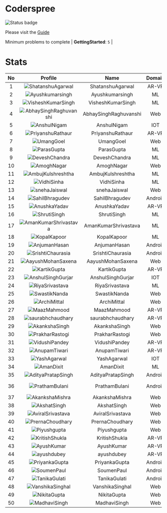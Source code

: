
Coderspree
==========


![Status badge](https://github.com/InnogeeksOrganization/coderspree/actions/workflows/checkSubmission.yml/badge.svg)  


Please visit the [Guide](./Guide/README.md)  


Minimum problems to complete | **GettingStarted**: `5` |   

# Stats
  

|No|Profile|Name|Domain|Year|Solved|
| :---: | :---: | :---: | :---: | :---: | :---: |
|1|![ShatanshuAgarwal](https://avatars.githubusercontent.com/u/63258511?v=4&s=100)|ShatanshuAgarwal|AR-VR|3|19|
|2|![Ayushkumarsingh](https://avatars.githubusercontent.com/u/78909117?v=4&s=100)|Ayushkumarsingh|ML|2|16|
|3|![VisheshKumarSingh](https://avatars.githubusercontent.com/u/47525494?v=4&s=100)|VisheshKumarSingh|ML|2|15|
|4|![AbhaySinghRaghuvanshi](https://avatars.githubusercontent.com/u/84376218?v=4&s=100)|AbhaySinghRaghuvanshi|Web|2|15|
|5|![AnshulNigam](https://avatars.githubusercontent.com/u/74321084?v=4&s=100)|AnshulNigam|IOT|2|14|
|6|![PriyanshuRathaur](https://avatars.githubusercontent.com/u/86730388?v=4&s=100)|PriyanshuRathaur|AR-VR|2|13|
|7|![UmangGoel](https://avatars.githubusercontent.com/u/84376218?v=4&s=100)|UmangGoel|Web|3|13|
|8|![ParasGupta](https://avatars.githubusercontent.com/u/60445527?v=4&s=100)|ParasGupta|ML|3|12|
|9|![DeveshChandra](https://avatars.githubusercontent.com/u/82612473?v=4&s=100)|DeveshChandra|ML|2|12|
|10|![AmoghNagar](https://avatars.githubusercontent.com/u/84376218?v=4&s=100)|AmoghNagar|Web|3|12|
|11|![AmbujKulshreshtha](https://avatars.githubusercontent.com/u/82520623?v=4&s=100)|AmbujKulshreshtha|ML|2|11|
|12|![VidhiSinha](https://avatars.githubusercontent.com/u/83163944?v=4&s=100)|VidhiSinha|ML|2|11|
|13|![snehaJaiswal](https://avatars.githubusercontent.com/u/84376218?v=4&s=100)|snehaJaiswal|Web|2|11|
|14|![SahilBhragudev](https://avatars.githubusercontent.com/u/84376218?v=4&s=100)|SahilBhragudev|Android|2|10|
|15|![AnushkaYadav](https://avatars.githubusercontent.com/u/63538061?v=4&s=100)|AnushkaYadav|AR-VR|3|9|
|16|![ShrutiSingh](https://avatars.githubusercontent.com/u/82566938?v=4&s=100)|ShrutiSingh|ML|2|9|
|17|![AmanKumarShrivastava](https://avatars.githubusercontent.com/u/84376218?v=4&s=100)|AmanKumarShrivastava|ML|2|9|
|18|![KopalKapoor](https://avatars.githubusercontent.com/u/84376218?v=4&s=100)|KopalKapoor|ML|2|9|
|19|![AnjumanHasan](https://avatars.githubusercontent.com/u/84376218?v=4&s=100)|AnjumanHasan|Android|2|9|
|20|![SrishtiChaurasia](https://avatars.githubusercontent.com/u/84376218?v=4&s=100)|SrishtiChaurasia|Android|2|9|
|21|![AayushMohanSaxena](https://avatars.githubusercontent.com/u/84376218?v=4&s=100)|AayushMohanSaxena|Web|2|9|
|22|![KartikGupta](https://avatars.githubusercontent.com/u/57028920?v=4&s=100)|KartikGupta|AR-VR|3|8|
|23|![AnshulSinghGurjar](https://avatars.githubusercontent.com/u/90499262?v=4&s=100)|AnshulSinghGurjar|IOT|2|8|
|24|![RiyaSrivastava](https://avatars.githubusercontent.com/u/84376218?v=4&s=100)|RiyaSrivastava|ML|2|8|
|25|![SwastikNanda](https://avatars.githubusercontent.com/u/84376218?v=4&s=100)|SwastikNanda|Web|2|8|
|26|![ArchiMittal](https://avatars.githubusercontent.com/u/84376218?v=4&s=100)|ArchiMittal|Web|2|8|
|27|![MaazMahmood](https://avatars.githubusercontent.com/u/83294849?v=4&s=100)|MaazMahmood|AR-VR|2|7|
|28|![saurabhchaudhary](https://avatars.githubusercontent.com/u/54533861?v=4&s=100)|saurabhchaudhary|AR-VR|3|7|
|29|![AkankshaSingh](https://avatars.githubusercontent.com/u/84376218?v=4&s=100)|AkankshaSingh|Web|2|7|
|30|![PrakharRastogi](https://avatars.githubusercontent.com/u/84376218?v=4&s=100)|PrakharRastogi|Web|3|7|
|31|![VidushiPandey](https://avatars.githubusercontent.com/u/86524341?v=4&s=100)|VidushiPandey|AR-VR|2|6|
|32|![AnupamTiwari](https://avatars.githubusercontent.com/u/81892907?v=4&s=100)|AnupamTiwari|AR-VR|2|6|
|33|![YashAgarwal](https://avatars.githubusercontent.com/u/59206738?v=4&s=100)|YashAgarwal|IOT|3|6|
|34|![AmanDixit](https://avatars.githubusercontent.com/u/82611683?v=4&s=100)|AmanDixit|ML|2|6|
|35|![AdityaPratapSingh](https://avatars.githubusercontent.com/u/84376218?v=4&s=100)|AdityaPratapSingh|Android|2|6|
|36|![PrathamBulani](https://avatars.githubusercontent.com/u/84376218?v=4&s=100)|PrathamBulani|Android|Invalid Foldername|6|
|37|![AkankshaMishra](https://avatars.githubusercontent.com/u/84376218?v=4&s=100)|AkankshaMishra|Web|2|6|
|38|![AkshatSingh](https://avatars.githubusercontent.com/u/84376218?v=4&s=100)|AkshatSingh|Web|2|6|
|39|![AviralSrivastava](https://avatars.githubusercontent.com/u/84376218?v=4&s=100)|AviralSrivastava|Web|2|6|
|40|![PrernaChoudhary](https://avatars.githubusercontent.com/u/84376218?v=4&s=100)|PrernaChoudhary|Web|2|6|
|41|![Piyushgupta](https://avatars.githubusercontent.com/u/84376218?v=4&s=100)|Piyushgupta|Web|2|6|
|42|![KritishShukla](https://avatars.githubusercontent.com/u/84233260?v=4&s=100)|KritishShukla|AR-VR|2|5|
|43|![AyushKumar](https://avatars.githubusercontent.com/u/77633249?v=4&s=100)|AyushKumar|AR-VR|2|5|
|44|![ayushdubey](https://avatars.githubusercontent.com/u/33064931?v=4&s=100)|ayushdubey|AR-VR|2|5|
|45|![PriyankaGupta](https://avatars.githubusercontent.com/u/84376218?v=4&s=100)|PriyankaGupta|Android|2|5|
|46|![SoumenPaul](https://avatars.githubusercontent.com/u/84376218?v=4&s=100)|SoumenPaul|Android|2|5|
|47|![TanikaGulati](https://avatars.githubusercontent.com/u/84376218?v=4&s=100)|TanikaGulati|Android|2|5|
|48|![VanshikaSinghal](https://avatars.githubusercontent.com/u/84376218?v=4&s=100)|VanshikaSinghal|Web|3|5|
|49|![NikitaGupta](https://avatars.githubusercontent.com/u/84376218?v=4&s=100)|NikitaGupta|Web|3|5|
|50|![MadhaviSingh](https://avatars.githubusercontent.com/u/84376218?v=4&s=100)|MadhaviSingh|Web|2|5|
